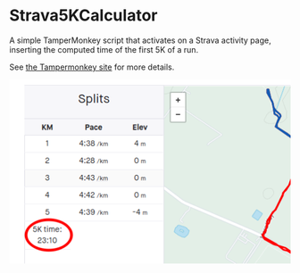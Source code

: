 # Strava5KCalculator

A simple TamperMonkey script that activates on a Strava activity page, inserting the computed time of the first 5K of a run.

See [the Tampermonkey site](https://chrome.google.com/webstore/detail/tampermonkey/dhdgffkkebhmkfjojejmpbldmpobfkfo?hl=en) for more details.

![Example](/images/strava.png)
